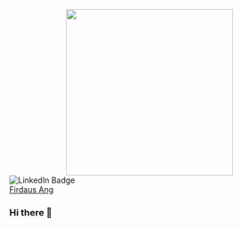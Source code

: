 

<div id="header" align="center">
  <img src="https://media.giphy.com/media/CzbiCJTYOzHTW/giphy.gif" width="300"/>
</div>

<div id="badges">
  <img src="https://img.shields.io/badge/LinkedIn-blue?style=for-the-badge&logo=linkedin&logoColor=white" alt="LinkedIn Badge"/>
</div>

<div class="badge-base LI-profile-badge" data-locale="en_US" data-size="medium" data-theme="light" data-type="VERTICAL" data-vanity="firdaus-ang-282b15142" data-version="v1"><a class="badge-base__link LI-simple-link" href="https://sg.linkedin.com/in/firdaus-ang-282b15142?trk=profile-badge">Firdaus Ang</a></div>
              

### Hi there 👋

<!--
**fjrmario/fjrmario** is a ✨ _special_ ✨ repository because its `README.md` (this file) appears on your GitHub profile.

Here are some ideas to get you started:

- 🔭 I’m currently working on ...
- 🌱 I’m currently learning ...
- 👯 I’m looking to collaborate on ...
- 🤔 I’m looking for help with ...
- 💬 Ask me about ...
- 📫 How to reach me: ...
- 😄 Pronouns: ...
- ⚡ Fun fact: ...
-->
